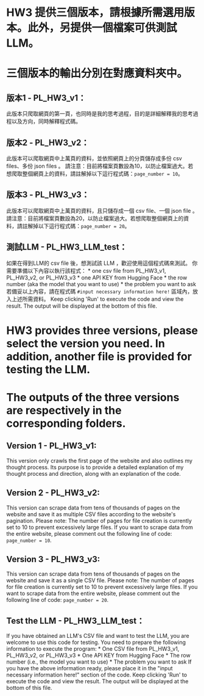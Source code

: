 # HW3 提供三個版本，請根據所需選用版本。此外，另提供一個檔案可供測試LLM。
# 三個版本的輸出分別在對應資料夾中。

## 版本1 - PL_HW3_v1：
此版本只爬取網頁的第一頁，也同時是我的思考過程，目的是詳細解釋我的思考過程以及方向，同時解釋程式碼。

## 版本2 - PL_HW3_v2：
此版本可以爬取網頁中上萬頁的資料，並依照網頁上的分頁儲存成多份 csv files、多份 json files 。
請注意：目前將檔案頁數設為10，以防止檔案過大。若想爬取整個網頁上的資料，請註解掉以下這行程式碼：```page_number = 10```。

## 版本3 - PL_HW3_v3：
此版本可以爬取網頁中上萬頁的資料，且只儲存成一個 csv file、一個 json file 。
請注意：目前將檔案頁數設為20，以防止檔案過大。若想爬取整個網頁上的資料，請註解掉以下這行程式碼：```page_number = 20```。

## 測試LLM - PL_HW3_LLM_test：
如果在得到LLM的 csv file 後，想測試該 LLM ，歡迎使用這個程式碼來測試。
你需要準備以下內容以執行該程式：
    * one csv file from PL_HW3_v1, PL_HW3_v2, or PL_HW3_v3
    * one API KEY from Hugging Face
    * the row number (aka the model that you want to use)
    * the problem you want to ask
若備妥以上內容，請在程式碼 ```#input necessary information here!``` 區域內，放入上述所需資料。
Keep clicking 'Run' to execute the code and view the result. The output will be displayed at the bottom of this file.

# HW3 provides three versions, please select the version you need. In addition, another file is provided for testing the LLM.
# The outputs of the three versions are respectively in the corresponding folders.

## Version 1 - PL_HW3_v1:
This version only crawls the first page of the website and also outlines my thought process. Its purpose is to provide a detailed explanation of my thought process and direction, along with an explanation of the code.

## Version 2 - PL_HW3_v2:
This version can scrape data from tens of thousands of pages on the website and save it as multiple CSV files according to the website's pagination. Please note: The number of pages for file creation is currently set to 10 to prevent excessively large files. If you want to scrape data from the entire website, please comment out the following line of code: ```page_number = 10```.

## Version 3 - PL_HW3_v3:
This version can scrape data from tens of thousands of pages on the website and save it as a single CSV file. Please note: The number of pages for file creation is currently set to 10 to prevent excessively large files. If you want to scrape data from the entire website, please comment out the following line of code: ```page_number = 20```.

## Test the LLM - PL_HW3_LLM_test：
If you have obtained an LLM's CSV file and want to test the LLM, you are welcome to use this code for testing.
You need to prepare the following information to execute the program:
    * One CSV file from PL_HW3_v1, PL_HW3_v2, or PL_HW3_v3
    * One API KEY from Hugging Face
    * The row number (i.e., the model you want to use)
    * The problem you want to ask
If you have the above information ready, please place it in the "input necessary information here!" section of the code.
Keep clicking 'Run' to execute the code and view the result. The output will be displayed at the bottom of this file.

